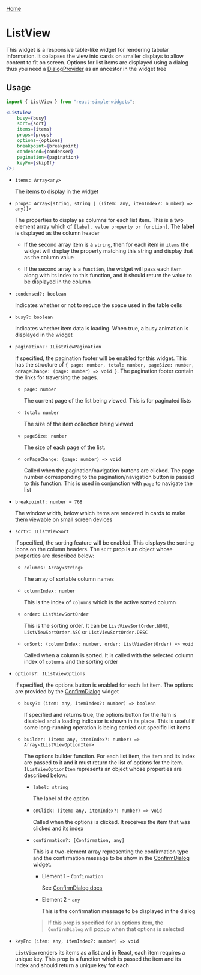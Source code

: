 [Home](../../../README.md)

# ListView

This widget is a responsive table-like widget for rendering tabular information. It collapses the
view into cards on smaller displays to allow content to fit on screen. Options for list items
are displayed using a dialog thus you need a
[DialogProvider](../../../docs/api-reference/dialog-provider.md) as an ancestor in the widget tree

## Usage

```jsx
import { ListView } from "react-simple-widgets";

<ListView
    busy={busy}
    sort={sort}
    items={items}
    props={props}
    options={options}
    breakpoint={breakpoint}
    condensed={condensed}
    pagination={pagination}
    keyFn={skipIf}
/>;
```

-   `items: Array<any>`

    The items to display in the widget

-   `props: Array<[string, string | ((item: any, itemIndex?: number) => any)]>`

    The properties to display as columns for each list item. This is a two element array which
    of `[label, value property or function]`. The **label** is displayed as the column header

    -   If the second array item is a `string`, then for each item in `items` the widget will
        display the property matching this string and display that as the column value

    -   If the second array is a `function`, the widget will pass each item along with its index
        to this function, and it should return the value to be displayed in the column

-   `condensed?: boolean`

    Indicates whether or not to reduce the space used in the table cells

-   `busy?: boolean`

    Indicates whether item data is loading. When true, a busy animation is displayed in the widget

-   `pagination?: IListViewPagination`

    If specified, the pagination footer will be enabled for this widget. This has the structure
    of `{ page: number, total: number, pageSize: number, onPageChange: (page: number) => void }`.
    The pagination footer contain the links for traversing the pages.

    -   `page: number`

        The current page of the list being viewed. This is for paginated lists

    -   `total: number`

        The size of the item collection being viewed

    -   `pageSize: number`

        The size of each page of the list.

    -   `onPageChange: (page: number) => void`

        Called when the pagination/navigation buttons are clicked. The page number corresponding to
        the pagination/navigation button is passed to this function. This is used in conjunction
        with `page` to navigate the list

-   `breakpoint?: number = 768`

    The window width, below which items are rendered in cards to make them viewable on small screen
    devices

-   `sort?: IListViewSort`

    If specified, the sorting feature will be enabled. This displays the sorting icons on the
    column headers. The `sort` prop is an object whose properties are described below:

    -   `columns: Array<string>`

        The array of sortable column names

    -   `columnIndex: number`

        This is the index of `columns` which is the active sorted column

    -   `order: ListViewSortOrder`

        This is the sorting order. It can be `ListViewSortOrder.NONE`, `ListViewSortOrder.ASC` or
        `ListViewSortOrder.DESC`

    -   `onSort: (columnIndex: number, order: ListViewSortOrder) => void`

        Called when a column is sorted. It is called with the selected column index of `columns`
        and the sorting order

-   `options?: IListViewOptions`

    If specified, the options button is enabled for each list item. The options are provided by
    the [ConfirmDialog](../../widgets/confirm-dialog/usage.md) widget

    -   `busy?: (item: any, itemIndex?: number) => boolean`

        If specified and returns true, the options button for the item is disabled and a loading
        indicator is shown in its place. This is useful if some long-running operation is being
        carried out specific list items

    -   `builder: (item: any, itemIndex?: number) => Array<IListViewOptionItem>`

        The options builder function. For each list item, the item and its index are passed to it
        and it must return the list of options for the item. `IListViewOptionItem` represents an
        object whose properties are described below:

        -   `label: string`

            The label of the option

        -   `onClick: (item: any, itemIndex?: number) => void`

            Called when the options is clicked. It receives the item that was clicked and its index

        -   `confirmation?: [Confirmation, any]`

            This is a two-element array representing the confirmation type and the confirmation
            message to be show in the [ConfirmDialog](../../widgets/confirm-dialog/usage.md) widget.

            -   Element 1 - `Confirmation`

                See [ConfirmDialog docs](../../widgets/confirm-dialog/usage.md)

            -   Element 2 - `any`

                This is the confirmation message to be displayed in the dialog

            > If this prop is specified for an options item, the `ConfirmDialog` will popup when
            > that options is selected

-   `keyFn: (item: any, itemIndex?: number) => void`

    `ListView` renders its items as a list and in React, each item requires a unique key. This prop
    is a function which is passed the item and its index and should return a unique key for each
